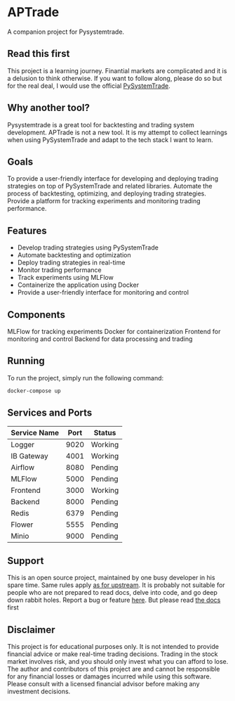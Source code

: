 # APTrade

A companion project for Pysystemtrade.

## Read this first

This project is a learning journey. Finantial markets are complicated and it is a delusion to think otherwise. If you want to follow along, please do so but for the real deal, I would use the official [PySystemTrade](https://github.com/robcarver17/pysystemtrade/tree/master).


## Why another tool?

Pysystemtrade is a great tool for backtesting and trading system development. APTrade is not a new tool. It is my attempt to collect learnings when using PySystemTrade and adapt to the tech stack I want to learn. 

## Goals
 To provide a user-friendly interface for developing and deploying trading strategies on top of PySystemTrade and related libraries. Automate the process of backtesting, optimizing, and deploying trading strategies. Provide a platform for tracking experiments and monitoring trading performance.

## Features

- Develop trading strategies using PySystemTrade
- Automate backtesting and optimization
- Deploy trading strategies in real-time
- Monitor trading performance
- Track experiments using MLFlow
- Containerize the application using Docker
- Provide a user-friendly interface for monitoring and control


## Components

MLFlow for tracking experiments
Docker for containerization
Frontend for monitoring and control
Backend for data processing and trading

## Running

To run the project, simply run the following command:

```bash
docker-compose up
```


## Services and Ports


| Service Name | Port | Status |
|--------------|------| -------|
| Logger       | 9020 | Working |
| IB Gateway   | 4001 | Working |
| Airflow      | 8080 | Pending |
| MLFlow       | 5000 | Pending |
| Frontend     | 3000 | Working |
| Backend      | 8000 | Pending |
| Redis        | 6379 | Pending |
| Flower       | 5555 | Pending |
| Minio        | 9000 | Pending |


## Support

This is an open source project, maintained by one busy developer in his spare time. Same rules apply [as for upstream](https://github.com/robcarver17/pysystemtrade#a-note-on-support). It is probably not suitable for people who are not prepared to read docs, delve into code, and go deep down rabbit holes. Report a bug or feature [here](https://github.com/vcaldas/aptrade/issues). But please read [the docs](https://vcaldas.github.io/aptrade/) first



## Disclaimer

This project is for educational purposes only. It is not intended to provide financial advice or make real-time trading decisions. Trading in the stock market involves risk, and you should only invest what you can afford to lose. The author and contributors of this project are and cannot be responsible for any financial losses or damages incurred while using this software. Please consult with a licensed financial advisor before making any investment decisions.

